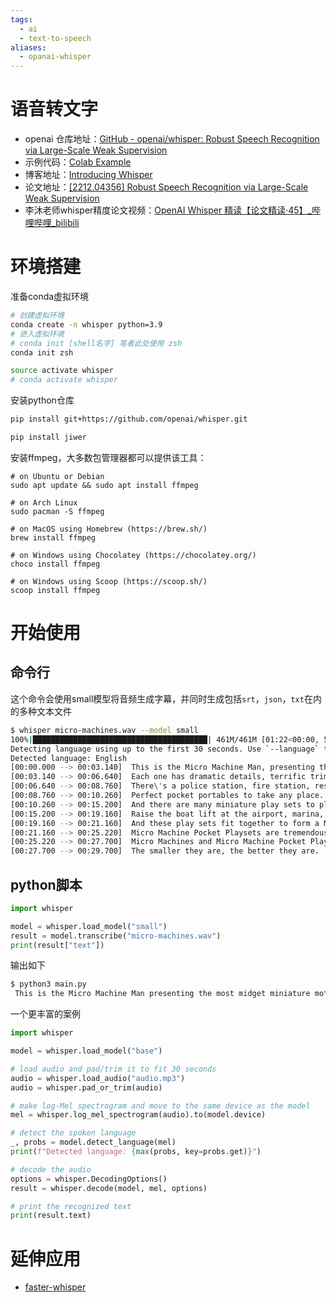 ```yaml
---
tags:
  - ai
  - text-to-speech
aliases:
  - opanai-whisper
---
```

# 语音转文字

- openai 仓库地址：[GitHub - openai/whisper: Robust Speech Recognition via Large-Scale Weak Supervision](https://github.com/openai/whisper)
- 示例代码：[Colab Example](https://colab.research.google.com/github/openai/whisper/blob/master/notebooks/LibriSpeech.ipynb)
- 博客地址：[Introducing Whisper](https://openai.com/blog/whisper)
- 论文地址：[[2212.04356] Robust Speech Recognition via Large-Scale Weak Supervision](https://arxiv.org/abs/2212.04356)
- 李沐老师whisper精度论文视频：[OpenAI Whisper 精读【论文精读·45】\_哔哩哔哩\_bilibili](https://www.bilibili.com/video/BV1VG4y1t74x/?spm_id_from=333.999.0.0)

# 环境搭建

准备conda虚拟环境
```sh
# 创建虚拟环境
conda create -n whisper python=3.9
# 进入虚拟环境
# conda init [shell名字] 笔者此处使用 zsh
conda init zsh

source activate whisper
# conda activate whisper
```

安装python仓库
```sh
pip install git+https://github.com/openai/whisper.git

pip install jiwer
```

安装ffmpeg，大多数包管理器都可以提供该工具：

```shell
# on Ubuntu or Debian
sudo apt update && sudo apt install ffmpeg

# on Arch Linux
sudo pacman -S ffmpeg

# on MacOS using Homebrew (https://brew.sh/)
brew install ffmpeg

# on Windows using Chocolatey (https://chocolatey.org/)
choco install ffmpeg

# on Windows using Scoop (https://scoop.sh/)
scoop install ffmpeg
```


# 开始使用

## 命令行

这个命令会使用small模型将音频生成字幕，并同时生成包括`srt`，`json`，`txt`在内的多种文本文件
```sh
$ whisper micro-machines.wav --model small
100%|███████████████████████████████████████| 461M/461M [01:22<00:00, 5.86MiB/s]
Detecting language using up to the first 30 seconds. Use `--language` to specify the language
Detected language: English
[00:00.000 --> 00:03.140]  This is the Micro Machine Man, presenting the most midget miniature motorcade of Micro Machine.
[00:03.140 --> 00:06.640]  Each one has dramatic details, terrific trims, precision paint jobs, plus incredible Micro Machine Pocket Playsets.
[00:06.640 --> 00:08.760]  There\'s a police station, fire station, restaurant, service station, and more.
[00:08.760 --> 00:10.260]  Perfect pocket portables to take any place.
[00:10.260 --> 00:15.200]  And there are many miniature play sets to play with, and each one comes with its own special edition Micro Machine Vehicle and fun, fantastic features that miraculously move.
[00:15.200 --> 00:19.160]  Raise the boat lift at the airport, marina, man, the gun turret at the army base, clean your car at the car wash, raise the toll bridge.
[00:19.160 --> 00:21.160]  And these play sets fit together to form a Micro Machine World.
[00:21.160 --> 00:25.220]  Micro Machine Pocket Playsets are tremendously tiny, so perfectly precise, so dazzlingly detailed, you\'ll want to pocket them all.
[00:25.220 --> 00:27.700]  Micro Machines and Micro Machine Pocket Playsets sold separately from Golube.
[00:27.700 --> 00:29.700]  The smaller they are, the better they are.
```

## python脚本

```python
import whisper

model = whisper.load_model("small")
result = model.transcribe("micro-machines.wav")
print(result["text"])
```

输出如下
```sh
$ python3 main.py
 This is the Micro Machine Man presenting the most midget miniature motorcade of Micro Machine. Each one has dramatic details, terrific trims, precision paint jobs, plus incredible Micro Machine Pocket Places. There\'s a police station, fire station, restaurant, service station, and more. Perfect pocket portables to take any place. And there are many miniature play sets to play with, and each one comes with its own special edition. Micro Machine Vehicle and fun, fantastic features that miraculously move. Raise the boat lift at the airport, Marina Man, the gun turret at the Army Base, clean your car at the car wash. Raise the toll bridge. And these play sets fit together to form a Micro Machine World. Micro Machine Pocket Places, so tremendously tiny, so perfectly precise, so dazzlingly detailed. You all want to pocket them all. Micro Machines and Micro Machine Pocket Places sold separately from Golube. The smaller they are, the better they are.
```

一个更丰富的案例
```python
import whisper

model = whisper.load_model("base")

# load audio and pad/trim it to fit 30 seconds
audio = whisper.load_audio("audio.mp3")
audio = whisper.pad_or_trim(audio)

# make log-Mel spectrogram and move to the same device as the model
mel = whisper.log_mel_spectrogram(audio).to(model.device)

# detect the spoken language
_, probs = model.detect_language(mel)
print(f"Detected language: {max(probs, key=probs.get)}")

# decode the audio
options = whisper.DecodingOptions()
result = whisper.decode(model, mel, options)

# print the recognized text
print(result.text)
```

# 延伸应用

- [faster-whisper](faster-whisper.md)